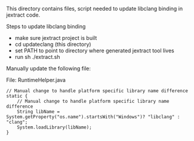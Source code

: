 This directory contains files, script needed to update libclang binding in jextract code.

Steps to update libclang binding

* make sure jextract project is built
* cd updateclang (this directory)
* set PATH to point to directory where generated jextract tool lives
* run sh ./extract.sh

Manually update the following file:

File: RuntimeHelper.java


    // Manual change to handle platform specific library name difference
    static {
        // Manual change to handle platform specific library name difference
        String libName = System.getProperty("os.name").startsWith("Windows")? "libclang" : "clang";
        System.loadLibrary(libName);
    }
